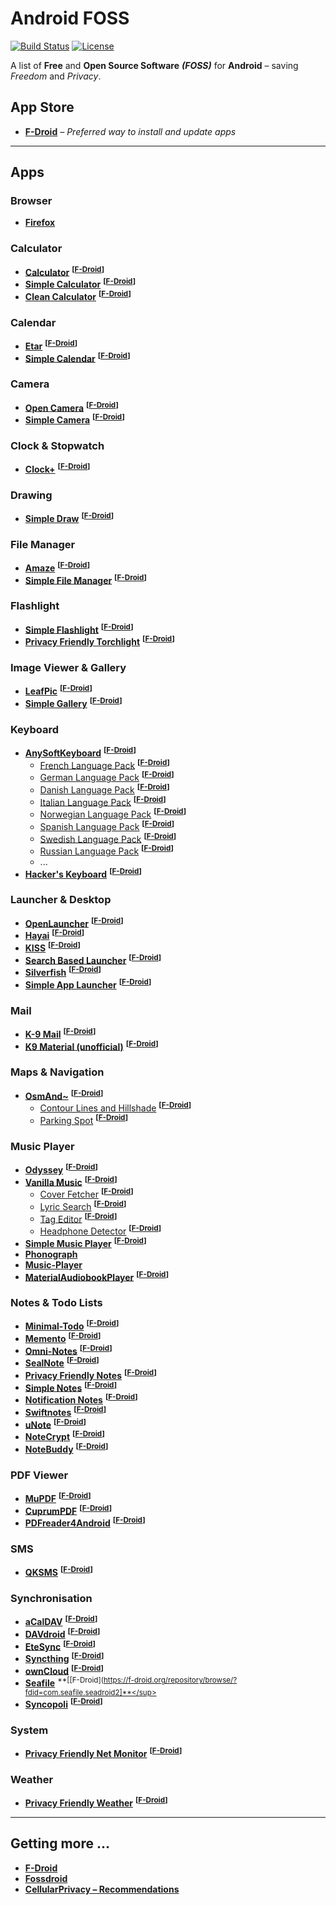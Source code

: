 # Android FOSS

[![Build Status](https://travis-ci.org/offa/android-foss.svg?branch=master)](https://travis-ci.org/offa/android-foss)
[![License](https://img.shields.io/badge/license-GPLv3-yellow.svg)](LICENSE)

A list of **Free** and **Open Source Software** ***(FOSS)*** for **Android** – saving *Freedom* and *Privacy*.


## App Store
- [**F-Droid**](https://f-droid.org/) *– Preferred way to install and update apps*

------------------------

## Apps

### Browser
- [**Firefox**](https://www.mozilla.org/de/firefox/android/)


### Calculator
- [**Calculator**](https://github.com/Xlythe/Calculator) <sup>**[[F-Droid](https://f-droid.org/repository/browse/?fdid=com.xlythe.calculator.material)]**</sup>
- [**Simple Calculator**](https://github.com/SimpleMobileTools/Simple-Calculator) <sup>**[[F-Droid](https://f-droid.org/repository/browse/?fdid=com.simplemobiletools.calculator)]**</sup>
- [**Clean Calculator**](https://github.com/jchmrt/clean-calculator) <sup>**[[F-Droid](https://f-droid.org/repository/browse/?fdid=home.jmstudios.calc)]**</sup>


### Calendar
- [**Etar**](https://github.com/Etar-Group/Etar-Calendar) <sup>**[[F-Droid](https://f-droid.org/repository/browse/?fdid=ws.xsoh.etar)]**</sup>
- [**Simple Calendar**](https://github.com/SimpleMobileTools/Simple-Calendar) <sup>**[[F-Droid](https://f-droid.org/repository/browse/?fdid=com.simplemobiletools.calendar)]**</sup>


### Camera
- [**Open Camera**](http://opencamera.sourceforge.net/) <sup>**[[F-Droid](https://f-droid.org/repository/browse/?fdid=net.sourceforge.opencamera)]**</sup>
- [**Simple Camera**](https://github.com/SimpleMobileTools/Simple-Camera) <sup>**[[F-Droid](https://f-droid.org/repository/browse/?fdid=com.simplemobiletools.camera)]**</sup>


### Clock & Stopwatch
- [**Clock+**](https://github.com/philliphsu/ClockPlus) <sup>**[[F-Droid](https://f-droid.org/repository/browse/?fdid=com.philliphsu.clock2)]**</sup>


### Drawing
- [**Simple Draw**](https://github.com/SimpleMobileTools/Simple-Draw) <sup>**[[F-Droid](https://f-droid.org/repository/browse/?fdid=com.simplemobiletools.draw)]**</sup>


### File Manager
- [**Amaze**](https://github.com/arpitkh96/AmazeFileManager) <sup>**[[F-Droid](https://f-droid.org/repository/browse/?fdid=com.amaze.filemanager)]**</sup>
- [**Simple File Manager**](https://github.com/SimpleMobileTools/Simple-File-Manager) <sup>**[[F-Droid](https://f-droid.org/repository/browse/?fdid=com.simplemobiletools.filemanager)]**</sup>


### Flashlight
- [**Simple Flashlight**](https://github.com/SimpleMobileTools/Simple-Flashlight) <sup>**[[F-Droid](https://f-droid.org/repository/browse/?fdid=com.simplemobiletools.flashlight)]**</sup>
- [**Privacy Friendly Torchlight**](https://www.secuso.informatik.tu-darmstadt.de/en/secuso/research/results/privacy-friendly-apps/torchlight-app/) <sup>**[[F-Droid](https://f-droid.org/repository/browse/?fdid=com.secuso.torchlight2)]**</sup>


### Image Viewer & Gallery
- [**LeafPic**](https://github.com/HoraApps/LeafPic) <sup>**[[F-Droid](https://f-droid.org/repository/browse/?fdid=org.horaapps.leafpic)]**</sup>
- [**Simple Gallery**](https://github.com/SimpleMobileTools/Simple-Gallery) <sup>**[[F-Droid](https://f-droid.org/repository/browse/?fdid=com.simplemobiletools.gallery)]**</sup>


### Keyboard
- [**AnySoftKeyboard**](https://anysoftkeyboard.github.io/) <sup>**[[F-Droid](https://f-droid.org/repository/browse/?fdid=com.menny.android.anysoftkeyboard)]**</sup>
    - [French Language Pack](https://github.com/AnySoftKeyboard/LanguagePack) <sup>**[[F-Droid](https://f-droid.org/repository/browse/?fdid=com.anysoftkeyboard.languagepack.french_xlarge)]**</sup>
    - [German Language Pack](https://github.com/AnySoftKeyboard/LanguagePack) <sup>**[[F-Droid](https://f-droid.org/repository/browse/?fdid=com.anysoftkeyboard.languagepack.german)]**</sup>
    - [Danish Language Pack](https://github.com/AnySoftKeyboard/LanguagePack) <sup>**[[F-Droid](https://f-droid.org/repository/browse/?fdid=com.anysoftkeyboard.languagepack.danish)]**</sup>
    - [Italian Language Pack](https://github.com/AnySoftKeyboard/LanguagePack) <sup>**[[F-Droid](https://f-droid.org/repository/browse/?fdid=com.anysoftkeyboard.languagepack.italian)]**</sup>
    - [Norwegian Language Pack](https://github.com/AnySoftKeyboard/LanguagePack) <sup>**[[F-Droid](https://f-droid.org/repository/browse/?fdid=com.anysoftkeyboard.languagepack.norwegian)]**</sup>
    - [Spanish Language Pack](https://github.com/AnySoftKeyboard/LanguagePack) <sup>**[[F-Droid](https://f-droid.org/repository/browse/?fdid=com.anysoftkeyboard.languagepack.spain)]**</sup>
    - [Swedish Language Pack](https://github.com/AnySoftKeyboard/LanguagePack) <sup>**[[F-Droid](https://f-droid.org/repository/browse/?fdid=com.anysoftkeyboard.languagepack.swedish)]**</sup>
    - [Russian Language Pack](https://github.com/AnySoftKeyboard/LanguagePack) <sup>**[[F-Droid](https://f-droid.org/repository/browse/?fdid=com.anysoftkeyboard.languagepack.russian2)]**</sup>
    - ...
- [**Hacker's Keyboard**](https://github.com/klausw/hackerskeyboard) <sup>**[[F-Droid](https://f-droid.org/repository/browse/?fdid=org.pocketworkstation.pckeyboard)]**</sup>

### Launcher & Desktop
- [**OpenLauncher**](https://github.com/BennyKok/OpenLauncher) <sup>**[[F-Droid](https://f-droid.org/repository/browse/?fdid=com.benny.openlauncher)]**</sup>
- [**Hayai**](https://github.com/seizonsenryaku/HayaiLauncher) <sup>**[[F-Droid](https://f-droid.org/repository/browse/?fdid=com.hayaisoftware.launcher)]**</sup>
- [**KISS**](http://kisslauncher.com/) <sup>**[[F-Droid](https://f-droid.org/repository/browse/?fdid=fr.neamar.kiss)]**</sup>
- [**Search Based Launcher**](https://github.com/vackosar/search-based-launcher/) <sup>**[[F-Droid](https://f-droid.org/repository/browse/?fdid=com.vackosar.searchbasedlauncher)]**</sup>
- [**Silverfish**](https://github.com/stanipintjuk/Silverfish) <sup>**[[F-Droid](https://f-droid.org/repository/browse/?fdid=com.launcher.silverfish)]**</sup>
- [**Simple App Launcher**](https://github.com/SimpleMobileTools/Simple-App-Launcher) <sup>**[[F-Droid](https://f-droid.org/repository/browse/?fdid=com.simplemobiletools.applauncher)]**</sup>


### Mail
- [**K-9 Mail**](https://github.com/k9mail/k-9) <sup>**[[F-Droid](https://f-droid.org/repository/browse/?fdid=com.fsck.k9)]**</sup>
- [**K9 Material (unofficial)**](https://github.com/scoute-dich/K9-MailClient) <sup>**[[F-Droid](https://f-droid.org/repository/browse/?fdid=com.fsck.k9.material)]**</sup>


### Maps & Navigation
- [**OsmAnd~**](http://osmand.net/) <sup>**[[F-Droid](https://f-droid.org/repository/browse/?fdid=net.osmand.plus)]**</sup>
  - [Contour Lines and Hillshade](http://osmand.net/features?id=contour-lines-plugin) <sup>**[[F-Droid](https://f-droid.org/repository/browse/?fdid=net.osmand.srtmPlugin.paid)]**</sup>
  - [Parking Spot](http://osmand.net/features?id=parking-plugin) <sup>**[[F-Droid](https://f-droid.org/repository/browse/?fdid=net.osmand.parkingPlugin)]**</sup>


### Music Player
- [**Odyssey**](https://github.com/gateship-one/odyssey) <sup>**[[F-Droid](https://f-droid.org/repository/browse/?fdid=org.gateshipone.odyssey)]**</sup>
- [**Vanilla Music**](http://vanillamusic.io/) <sup>**[[F-Droid](https://f-droid.org/repository/browse/?fdid=ch.blinkenlights.android.vanilla)]**</sup>
    - [Cover Fetcher](http://vanillamusic.io/) <sup>**[[F-Droid](https://f-droid.org/repository/browse/?fdid=com.kanedias.vanilla.coverfetch)]**</sup>
    - [Lyric Search](http://vanillamusic.io/) <sup>**[[F-Droid](https://f-droid.org/repository/browse/?fdid=com.kanedias.vanilla.lyrics)]**</sup>
    - [Tag Editor](http://vanillamusic.io/) <sup>**[[F-Droid](https://f-droid.org/repository/browse/?fdid=com.kanedias.vanilla.audiotag)]**</sup>
    - [Headphone Detector](http://vanillamusic.io/) <sup>**[[F-Droid](https://f-droid.org/repository/browse/?fdid=ch.blinkenlights.android.vanillaplug)]**</sup>
- [**Simple Music Player**](https://github.com/SimpleMobileTools/Simple-Music-Player) <sup>**[[F-Droid](https://f-droid.org/repository/browse/?fdid=com.simplemobiletools.musicplayer)]**</sup>
- [**Phonograph**](https://github.com/kabouzeid/Phonograph)
- [**Music-Player**](https://github.com/andremion/Music-Player)
- [**MaterialAudiobookPlayer**](https://github.com/PaulWoitaschek/MaterialAudiobookPlayer) <sup>**[[F-Droid](https://f-droid.org/repository/browse/?fdid=de.ph1b.audiobook)]**</sup>


### Notes & Todo Lists
- [**Minimal-Todo**](https://github.com/rubenroy/Minimal-Todo) <sup>**[[F-Droid](https://f-droid.org/repository/browse/?fdid=com.rubenroy.minimaltodo)]**</sup>
- [**Memento**](https://github.com/yaa110/Memento) <sup>**[[F-Droid](https://f-droid.org/repository/browse/?fdid=github.yaa110.memento)]**</sup>
- [**Omni-Notes**](https://federicoiosue.github.io/Omni-Notes/) <sup>**[[F-Droid](https://f-droid.org/repository/browse/?fdid=it.feio.android.omninotes.foss)]**</sup>
- [**SealNote**](https://github.com/vishesh/sealnote) <sup>**[[F-Droid](https://f-droid.org/repository/browse/?fdid=com.twistedplane.sealnote)]**</sup>
- [**Privacy Friendly Notes**](https://www.secuso.informatik.tu-darmstadt.de/en/secuso/research/results/privacy-friendly-apps/notes/) <sup>**[[F-Droid](https://f-droid.org/repository/browse/?fdid=org.secuso.privacyfriendlynotes)]**</sup>
- [**Simple Notes**](https://github.com/SimpleMobileTools/Simple-Notes) <sup>**[[F-Droid](https://f-droid.org/repository/browse/?fdid=com.simplemobiletools.notes)]**</sup>
- [**Notification Notes**](https://github.com/khuttun/NotificationNotes) <sup>**[[F-Droid](https://f-droid.org/repository/browse/?fdid=com.khuttun.notificationnotes)]**</sup>
- [**Swiftnotes**](https://github.com/adrianchifor/Swiftnotes) <sup>**[[F-Droid](https://f-droid.org/repository/browse/?fdid=com.moonpi.swiftnotes)]**</sup>
- [**uNote**](https://gitlab.com/Varlorg/uNote) <sup>**[[F-Droid](https://f-droid.org/repository/browse/?fdid=app.varlorg.unote)]**</sup>
- [**NoteCrypt**](https://github.com/RyuzakiKK/NoteCrypt) <sup>**[[F-Droid](https://f-droid.org/repository/browse/?fdid=com.notecryptpro)]**</sup>
- [**NoteBuddy**](https://github.com/YoeriNijs/NoteBuddy) <sup>**[[F-Droid](https://f-droid.org/repository/browse/?fdid=nl.yoerinijs.notebuddy)]**</sup>


### PDF Viewer
- [**MuPDF**](http://mupdf.com/) <sup>**[[F-Droid](https://f-droid.org/repository/browse/?fdid=com.artifex.mupdfdemo)]**</sup>
- [**CuprumPDF**](https://github.com/paride/CopperPDF) <sup>**[[F-Droid](https://f-droid.org/repository/browse/?fdid=org.ninthfloor.copperpdf)]**</sup>
- [**PDFreader4Android**](https://droidapps.github.io/pdfreader4Android/) <sup>**[[F-Droid](https://f-droid.org/repository/browse/?fdid=io.github.droidapps.pdfreader)]**</sup>


### SMS
- [**QKSMS**](https://github.com/moezbhatti/qksms) <sup>**[[F-Droid](https://f-droid.org/repository/browse/?fdid=com.moez.QKSMS)]**</sup>


### Synchronisation
- [**aCalDAV**](https://github.com/ennswi/AndroidCaldavSyncAdapater) <sup>**[[F-Droid](https://f-droid.org/repository/browse/?fdid=de.we.acaldav)]**</sup>
- [**DAVdroid**](https://gitlab.com/bitfireAT/davdroid) <sup>**[[F-Droid](https://f-droid.org/repository/browse/?fdid=at.bitfire.davdroid)]**</sup>
- [**EteSync**](https://github.com/etesync/android) <sup>**[[F-Droid](https://f-droid.org/repository/browse/?fdid=com.etesync.syncadapter)]**</sup>
- [**Syncthing**](https://github.com/syncthing/syncthing-android) <sup>**[[F-Droid](https://f-droid.org/repository/browse/?fdid=com.nutomic.syncthingandroid)]**</sup>
- [**ownCloud**](https://github.com/owncloud/android) <sup>**[[F-Droid](https://f-droid.org/repository/browse/?fdid=com.owncloud.android)]**</sup>
- [**Seafile**](https://github.com/haiwen/seadroid) <sup>**[[F-Droid](https://f-droid.org/repository/browse/?fdid=com.seafile.seadroid2]**</sup>
- [**Syncopoli**](https://gitlab.com/fengshaun/syncopoli) <sup>**[[F-Droid](https://f-droid.org/repository/browse/?fdid=org.amoradi.syncopoli)]**</sup>


### System
- [**Privacy Friendly Net Monitor**](https://www.secuso.informatik.tu-darmstadt.de/en/secuso/research/results/privacy-friendly-apps/net-monitor/) <sup>**[[F-Droid](https://f-droid.org/repository/browse/?fdid=org.secuso.privacyfriendlynetmonitor)]**</sup>


### Weather
- [**Privacy Friendly Weather**](https://www.secuso.informatik.tu-darmstadt.de/en/secuso/research/results/privacy-friendly-apps/weather/) <sup>**[[F-Droid](https://f-droid.org/repository/browse/?fdid=org.secuso.privacyfriendlyweather)]**</sup>


------------------------

## Getting more …

- [**F-Droid**](https://f-droid.org/)
- [**Fossdroid**](https://fossdroid.com/)
- [**CellularPrivacy – Recommendations**](https://github.com/CellularPrivacy/Android-IMSI-Catcher-Detector/wiki/Recommendations)

